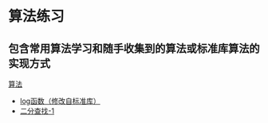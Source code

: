 # 算法练习 
## 包含常用算法学习和随手收集到的算法或标准库算法的实现方式
[算法](https://alexzhu2001.github.io/tags/%E7%AE%97%E6%B3%95/)

* [log函数（修改自标准库）](https://alexzhu2001.github.io/2021/01/19/%E5%AE%9E%E7%8E%B0log%E5%87%BD%E6%95%B0/)
* [二分查找-1](https://alexzhu2001.github.io/2021/01/24/BinarySearch-1/)